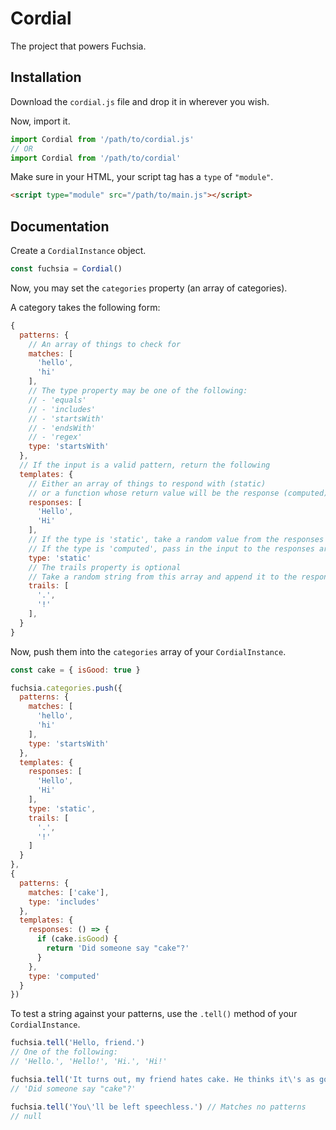 # Cordial
The project that powers Fuchsia.

## Installation
Download the `cordial.js` file and drop it in wherever you wish.

Now, import it.

```javascript
import Cordial from '/path/to/cordial.js'
// OR
import Cordial from '/path/to/cordial'
```

Make sure in your HTML, your script tag has a `type` of `"module"`.

```html
<script type="module" src="/path/to/main.js"></script>
```

## Documentation
Create a `CordialInstance` object.

```javascript
const fuchsia = Cordial()
```

Now, you may set the `categories` property (an array of categories).

A category takes the following form:

```javascript
{
  patterns: {
    // An array of things to check for
    matches: [
      'hello',
      'hi'
    ],
    // The type property may be one of the following:
    // - 'equals'
    // - 'includes'
    // - 'startsWith'
    // - 'endsWith'
    // - 'regex'
    type: 'startsWith'
  },
  // If the input is a valid pattern, return the following
  templates: {
    // Either an array of things to respond with (static)
    // or a function whose return value will be the response (computed)
    responses: [
      'Hello',
      'Hi'
    ],
    // If the type is 'static', take a random value from the responses array
    // If the type is 'computed', pass in the input to the responses array
    type: 'static'
    // The trails property is optional
    // Take a random string from this array and append it to the response
    trails: [
      '.',
      '!'
    ],
  }
}
```

Now, push them into the `categories` array of your `CordialInstance`.

```javascript
const cake = { isGood: true }

fuchsia.categories.push({
  patterns: {
    matches: [
      'hello',
      'hi'
    ],
    type: 'startsWith'
  },
  templates: {
    responses: [
      'Hello',
      'Hi'
    ],
    type: 'static',
    trails: [
      '.',
      '!'
    ]
  }
},
{
  patterns: {
    matches: ['cake'],
    type: 'includes'
  },
  templates: {
    responses: () => {
      if (cake.isGood) {
        return 'Did someone say "cake"?'
      }
    },
    type: 'computed'
  }
})
```

To test a string against your patterns, use the `.tell()` method of your `CordialInstance`.

```javascript
fuchsia.tell('Hello, friend.')
// One of the following:
// 'Hello.', 'Hello!', 'Hi.', 'Hi!'

fuchsia.tell('It turns out, my friend hates cake. He thinks it\'s as good as dirt.')
// 'Did someone say "cake"?'

fuchsia.tell('You\'ll be left speechless.') // Matches no patterns
// null
```
